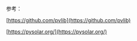 参考：

[https://github.com/pvlib](https://github.com/pvlib)


[https://pysolar.org/](https://pysolar.org/)

